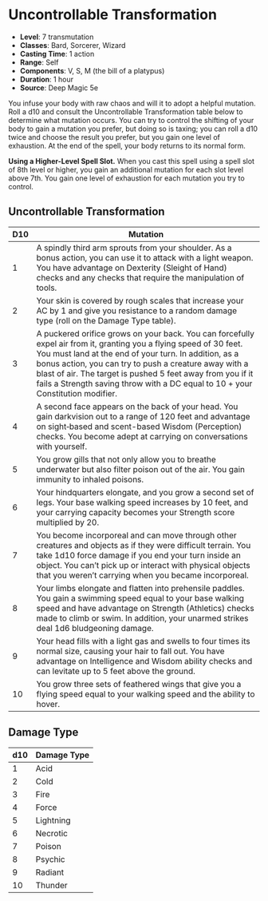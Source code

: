 # Uncontrollable Transformation

- **Level**: 7 transmutation
- **Classes**: Bard, Sorcerer, Wizard
- **Casting Time**: 1 action
- **Range**: Self
- **Components**: V, S, M (the bill of a platypus)
- **Duration**: 1 hour
- **Source**: Deep Magic 5e

You infuse your body with raw chaos and will it to adopt a helpful mutation. Roll a d10 and consult the Uncontrollable Transformation table below to determine what mutation occurs. You can try to control the shifting of your body to gain a mutation you prefer, but doing so is taxing; you can roll a d10 twice and choose the result you prefer, but you gain one level of exhaustion. At the end of the spell, your body returns to its normal form.

**Using a Higher-Level Spell Slot.** When you cast this spell using a spell slot of 8th level or higher, you gain an additional mutation for each slot level above 7th. You gain one level of exhaustion for each mutation you try to control.
 ## Uncontrollable Transformation 
| D10 | Mutation |
|---|---|
| 1 | A spindly third arm sprouts from your shoulder. As a bonus action, you can use it to attack with a light weapon. You have advantage on Dexterity (Sleight of Hand) checks and any checks that require the manipulation of tools. |
| 2 | Your skin is covered by rough scales that increase your AC by 1 and give you resistance to a random damage type (roll on the Damage Type table). |
| 3 | A puckered orifice grows on your back. You can forcefully expel air from it, granting you a flying speed of 30 feet. You must land at the end of your turn. In addition, as a bonus action, you can try to push a creature away with a blast of air. The target is pushed 5 feet away from you if it fails a Strength saving throw with a DC equal to 10 + your Constitution modifier. |
| 4 | A second face appears on the back of your head. You gain darkvision out to a range of 120 feet and advantage on sight‐based and scent-based Wisdom (Perception) checks. You become adept at carrying on conversations with yourself. |
| 5 | You grow gills that not only allow you to breathe underwater but also filter poison out of the air. You gain immunity to inhaled poisons. |
| 6 | Your hindquarters elongate, and you grow a second set of legs. Your base walking speed increases by 10 feet, and your carrying capacity becomes your Strength score multiplied by 20. |
| 7 | You become incorporeal and can move through other creatures and objects as if they were difficult terrain. You take 1d10 force damage if you end your turn inside an object. You can’t pick up or interact with physical objects that you weren’t carrying when you became incorporeal. |
| 8 | Your limbs elongate and flatten into prehensile paddles. You gain a swimming speed equal to your base walking speed and have advantage on Strength (Athletics) checks made to climb or swim. In addition, your unarmed strikes deal 1d6 bludgeoning damage. |
| 9 | Your head fills with a light gas and swells to four times its normal size, causing your hair to fall out. You have advantage on Intelligence and Wisdom ability checks and can levitate up to 5 feet above the ground. |
| 10 | You grow three sets of feathered wings that give you a flying speed equal to your walking speed and the ability to hover. |

 ## Damage Type 

| d10 | Damage Type |
|---|---|
| 1 | Acid |
| 2 | Cold |
| 3 | Fire |
| 4 | Force |
| 5 | Lightning |
| 6 | Necrotic |
| 7 | Poison |
| 8 | Psychic |
| 9 | Radiant |
| 10 | Thunder |



